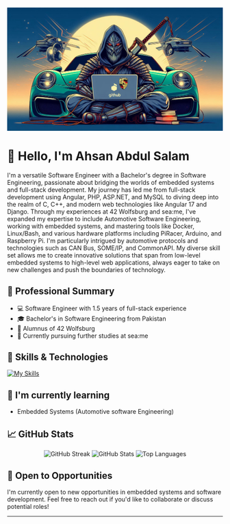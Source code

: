 

![Banner Image](https://raw.githubusercontent.com/Ahsanbaloch/Ahsanbaloch/main/assets/Designer.jpeg)

# 👋 Hello, I'm Ahsan Abdul Salam

I'm a versatile Software Engineer with a Bachelor's degree in Software Engineering, passionate about bridging the worlds of embedded systems and full-stack development. My journey has led me from full-stack development using Angular, PHP, ASP.NET, and MySQL to diving deep into the realm of C, C++, and modern web technologies like Angular 17 and Django. Through my experiences at 42 Wolfsburg and sea:me, I've expanded my expertise to include Automotive Software Engineering, working with embedded systems, and mastering tools like Docker, Linux/Bash, and various hardware platforms including PiRacer, Arduino, and Raspberry Pi. I'm particularly intrigued by automotive protocols and technologies such as CAN Bus, SOME/IP, and CommonAPI. My diverse skill set allows me to create innovative solutions that span from low-level embedded systems to high-level web applications, always eager to take on new challenges and push the boundaries of technology.

## 💼 Professional Summary

- 💻 Software Engineer with 1.5 years of full-stack experience
- 🎓 Bachelor's in Software Engineering from Pakistan
- 🏫 Alumnus of 42 Wolfsburg
- 🌊 Currently pursuing further studies at sea:me

## 🚀 Skills & Technologies

[![My Skills](https://skillicons.dev/icons?i=c,cpp,django,php,js,angular,mysql,mongodb,postgres,vscode,html,css,bootstrap&perline=6&theme=dark)](https://skillicons.dev)

## 🌱 I'm currently learning

- Embedded Systems (Automotive software Engineering)

## 📈 GitHub Stats
<div align="center"> 
<img src="http://github-readme-streak-stats.herokuapp.com?user=Ahsanbaloch&theme=dark&background=000000" alt="GitHub Streak" />

<img src="https://github-readme-stats.vercel.app/api?username=Ahsanbaloch&show_icons=true&theme=radical" alt="GitHub Stats" />

<img src="https://github-readme-stats.vercel.app/api/top-langs/?username=Ahsanbaloch&layout=compact&theme=vision-friendly-dark" alt="Top Languages" />
</div>


## 📢 Open to Opportunities

I'm currently open to new opportunities in embedded systems and software development. Feel free to reach out if you'd like to collaborate or discuss potential roles!

---


